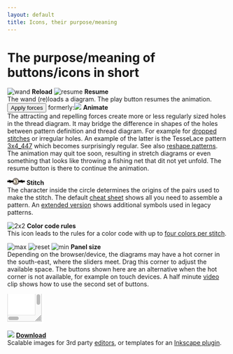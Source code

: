 ```yaml
---
layout: default
title: Icons, their purpose/meaning
---
```


The purpose/meaning of buttons/icons in short
=============================================

![wand](/GroundForge/images/wand.png)
**Reload** 
![resume](/GroundForge/images/play.png)
**Resume**  
The wand (re)loads a diagram. The play button resumes the animation.
<button>Apply forces</button> formerly:![ ](/GroundForge/images/animate.png) **Animate**  
The attracting and repelling forces create more or less regularly sized holes in the thread diagram.
It may bridge the difference in shapes of the holes between pattern definition and thread diagram.
For example for [dropped stitches](Replace#drop-stitches) or irregular holes.
An example of the latter is the TesseLace pattern [3x4_447](/GroundForge/stiches.html?TesseLace=3x4_447&patchWidth=12&patchHeight=12&tile=4-L8,-50F,56-O&shiftColsSW=0&shiftRowsSW=3&shiftColsSE=4&shiftRowsSE=0&)
which becomes surprisingly regular.
See also [reshape patterns](Reshape-Patterns).
The animation may quit toe soon, resulting in stretch diagrams 
or even something that looks like throwing a fishing net that dit not yet unfold.
The resume button is there to continue the animation.

![](images/toggle-stitch.png) **Stitch**  
The character inside the circle determines the origins 
of the pairs used to make the stitch.
The default [cheat sheet](/GroundForge/images/matrix-template.png) shows all you need to assemble a pattern.
An [extended version](/GroundForge/images/matrix-template-extended.png) 
shows additional symbols used in legacy patterns.

![2x2](/GroundForge/images/to-color-rules.png) **Color code rules**  
This icon leads to the rules for a color code with up to [four colors per stitch](color-rules).  

![max](/GroundForge/images/maximize.png)
![reset](/GroundForge/images/reset-dimensions.png)
![min](/GroundForge/images/minimize.png)
**Panel size**  
Depending on the browser/device, the diagrams may have a hot corner
in the south-east, where the sliders meet.
Drag this corner to adjust the available space. 
The buttons shown here are an alternative when the hot corner is not available, for example on touch devices.
A half minute [video](clips/resize) clip shows how to use the second set of buttons.

![](images/resize.png)


![ ](/GroundForge/images/download.jpg) **[Download](Download)**  
Scalable images for 3rd party [editors](Reshape-Patterns#evaluated-editors),
or templates for an [Inkscape plugin](/inkscape-bobbinlace/).

